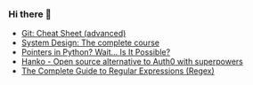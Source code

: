 ### Hi there 👋

<!--
**AporiaAviel/AporiaAviel** is a ✨ _special_ ✨ repository because its `README.md` (this file) appears on your GitHub profile.

Here are some ideas to get you started:

- 🔭 I’m currently working on ...
- 🌱 I’m currently learning ...
- 👯 I’m looking to collaborate on ...
- 🤔 I’m looking for help with ...
- 💬 Ask me about ...
- 📫 How to reach me: ...
- 😄 Pronouns: ...
- ⚡ Fun fact: ...
-->

<!-- daily.dev BOOKMARKS:START -->
- [Git: Cheat Sheet &lpar;advanced&rpar;](https://app.daily.dev/posts/7fk0tsor5?utm_source=rss&utm_medium=bookmarks&utm_campaign=hkZyw3MsbnmTEcaw1gWnR)
- [System Design: The complete course](https://app.daily.dev/posts/g81uW5ava?utm_source=rss&utm_medium=bookmarks&utm_campaign=hkZyw3MsbnmTEcaw1gWnR)
- [Pointers in Python? Wait… Is It Possible?](https://app.daily.dev/posts/_XIkN-GGA?utm_source=rss&utm_medium=bookmarks&utm_campaign=hkZyw3MsbnmTEcaw1gWnR)
- [Hanko - Open source alternative to Auth0 with superpowers](https://app.daily.dev/posts/tK82CzKt_?utm_source=rss&utm_medium=bookmarks&utm_campaign=hkZyw3MsbnmTEcaw1gWnR)
- [The Complete Guide to Regular Expressions &lpar;Regex&rpar;](https://app.daily.dev/posts/4wkqhDPAP?utm_source=rss&utm_medium=bookmarks&utm_campaign=hkZyw3MsbnmTEcaw1gWnR)
<!-- daily.dev BOOKMARKS:END -->
